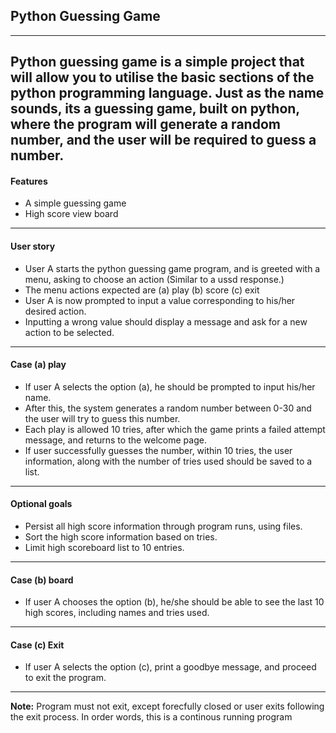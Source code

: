## Python Guessing Game
---------------------------------------------------------------------------------------------------------------------
Python guessing game is a simple project that will allow you to utilise the basic sections of the python programming language.
Just as the name sounds, its a guessing game, built on python, where the  program will generate a random number, and the user will be required to guess a number.
----------------------------------------------------------------------------------------------------------------------
#### Features
- A simple guessing game
- High score view board
----------------------------------------------------------------------------------------------------------------------
#### User story
- User A starts the python guessing game program, and is greeted with a menu, asking to choose an action (Similar to a ussd response.)
- The menu actions expected are (a) play (b) score (c) exit
- User A is now prompted to input a value corresponding to his/her desired action.
- Inputting a wrong value should display a message and ask for a new action to be selected.
-----------------------------------------------------------------------------------------------------------------------
#### Case (a) play
- If user A selects the option (a), he should be prompted to input his/her name.
- After this, the system generates a random number between 0-30 and the user will try to guess this number.
- Each play is allowed 10 tries, after which the game prints a failed attempt message, and returns to the welcome page.
- If user successfully guesses the number, within 10 tries, the user information, along with the number of tries used should be saved to a list.
---------------------------------------------------------------------------------------------------------------------- 
#### Optional goals
- Persist all high score information through program runs, using files.
- Sort the high score information based on tries.
- Limit high scoreboard list to 10 entries.
-----------------------------------------------------------------------------------------------------------------------

#### Case (b) board
- If user A chooses the option (b), he/she should be able to see the last 10 high scores, including names and tries used.
-----------------------------------------------------------------------------------------------------------------------

#### Case (c) Exit

- If user A selects the option (c), print a goodbye message, and proceed to exit the program.
-----------------------------------------------------------------------------------------------------------------------

**Note:** Program must not exit, except forecfully closed or user exits following the exit process. In order words, this is a continous running program
